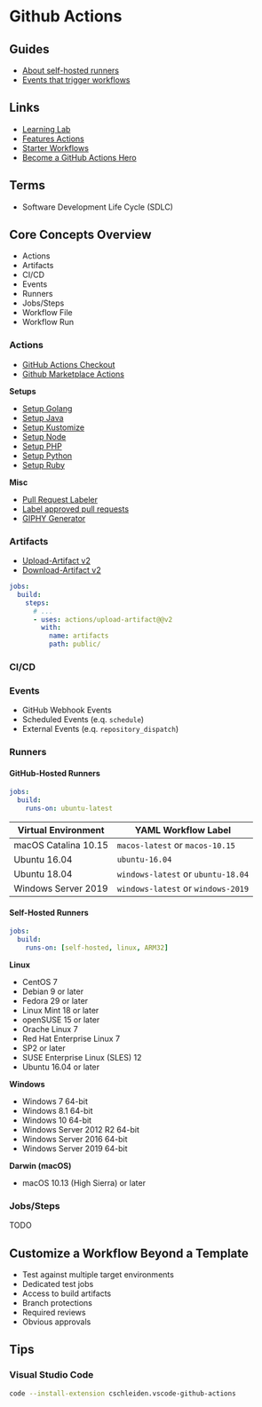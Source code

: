 # Github Actions

<!--
https://github.com/k6io/example-github-actions/tree/master

https://linkedin.com/learning/github-actions-first-look-2/what-are-github-actions
https://linkedin.com/learning/learning-github-actions-2/automating-with-github-actions-2

https://app.pluralsight.com/library/courses/building-custom-github-actions/table-of-contents

filename:.yml path:.github/workflows

${{ github.event.release.tag_name }}
${{ github.event.inputs.launcher_ref }}
-->

## Guides

- [About self-hosted runners](https://docs.github.com/en/actions/hosting-your-own-runners/about-self-hosted-runners)
- [Events that trigger workflows](https://docs.github.com/en/actions/reference/events-that-trigger-workflows)

## Links

- [Learning Lab](https://lab.github.com/)
- [Features Actions](https://github.com/features/actions)
- [Starter Workflows](https://github.com/actions/starter-workflows)
- [Become a GitHub Actions Hero](https://github-actions-hero.vercel.app/)

## Terms

- Software Development Life Cycle (SDLC)

## Core Concepts Overview

- Actions
- Artifacts
- CI/CD
- Events
- Runners
- Jobs/Steps
- Workflow File
- Workflow Run

### Actions

- [GitHub Actions Checkout](https://github.com/actions/checkout)
- [Github Marketplace Actions](https://github.com/marketplace?type=actions)

**Setups**

- [Setup Golang](https://github.com/actions/setup-go)
- [Setup Java](https://github.com/actions/setup-java)
- [Setup Kustomize](https://github.com/imranismail/setup-kustomize)
- [Setup Node](https://github.com/actions/setup-node)
- [Setup PHP](https://github.com/shivammathur/setup-php)
- [Setup Python](https://github.com/actions/setup-python)
- [Setup Ruby](https://github.com/ruby/setup-ruby)

**Misc**

- [Pull Request Labeler](https://github.com/actions/labeler)
- [Label approved pull requests](https://github.com/abinoda/label-when-approved-action)
- [GIPHY Generator](https://github.com/IAmHughes/giphy-generator)

<!--
docker://sonarsource/sonar-scanner-cli:latest
azure/setup-kubectl@v1
imranismail/setup-kustomize@v1
azure/k8s-set-context@v1
actions/setup-python@v1
BSFishy/pip-action@v1
chrisdickinson/setup-yq@latest
clowdhaus/argo-cd-action/@main
wangchucheng/git-repo-sync@v0.1.0
-->

<!-- ##

- Supercharged GitHub Flow -->

### Artifacts

- [Upload-Artifact v2](https://github.com/actions/upload-artifact)
- [Download-Artifact v2](https://github.com/actions/download-artifact)

```yml
jobs:
  build:
    steps:
      # ...
      - uses: actions/upload-artifact@@v2
        with:
          name: artifacts
          path: public/
```

### CI/CD

### Events

- GitHub Webhook Events
- Scheduled Events (e.q. `schedule`)
- External Events (e.q. `repository_dispatch`)

### Runners

#### GitHub-Hosted Runners

```yml
jobs:
  build:
    runs-on: ubuntu-latest
```

| Virtual Environment | YAML Workflow Label |
| --- | --- |
| macOS Catalina 10.15 | `macos-latest` or `macos-10.15` |
| Ubuntu 16.04 | `ubuntu-16.04` |
| Ubuntu 18.04 | `windows-latest` or `ubuntu-18.04` |
| Windows Server 2019 | `windows-latest` or `windows-2019` |

#### Self-Hosted Runners

```yml
jobs:
  build:
    runs-on: [self-hosted, linux, ARM32]
```

**Linux**

- CentOS 7
- Debian 9 or later
- Fedora 29 or later
- Linux Mint 18 or later
- openSUSE 15 or later
- Orache Linux 7
- Red Hat Enterprise Linux 7
- SP2 or later
- SUSE Enterprise Linux (SLES) 12
- Ubuntu 16.04 or later

**Windows**

- Windows 7 64-bit
- Windows 8.1 64-bit
- Windows 10 64-bit
- Windows Server 2012 R2 64-bit
- Windows Server 2016 64-bit
- Windows Server 2019 64-bit

**Darwin (macOS)**

- macOS 10.13 (High Sierra) or later

### Jobs/Steps

TODO

## Customize a Workflow Beyond a Template

- Test against multiple target environments
- Dedicated test jobs
- Access to build artifacts
- Branch protections
- Required reviews
- Obvious approvals

## Tips

### Visual Studio Code

```sh
code --install-extension cschleiden.vscode-github-actions
```
